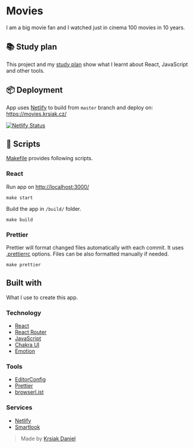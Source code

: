 # Movies

I am a big movie fan and I watched just in cinema 100 movies in 10 years.

## 📚 Study plan

This project and my [study plan](study-plan.md) show what I learnt about React, JavaScript and other tools.

## 📦 Deployment

App uses [Netlify](https://docs.netlify.com/) to build from `master` branch and deploy on: <https://movies.krsiak.cz/>

[![Netlify Status](https://api.netlify.com/api/v1/badges/ffdb97fb-1b98-4b1f-843b-f79ca6a0e1e0/deploy-status)](https://app.netlify.com/sites/movies-krsiak/deploys)

## 🔨 Scripts

[Makefile](Makefile) provides following scripts.

### React

Run app on <http://localhost:3000/>

```
make start
```

Build the app in `/build/` folder.

```
make build
```

### Prettier

Prettier will format changed files automatically with each commit. It uses [.prettierrc](.prettierrc) options. Files can be also formatted manually if needed.

```
make prettier
```

## Built with

What I use to create this app.

### Technology

- [React](https://reactjs.org/)
- [React Router](https://reacttraining.com/react-router/web/guides/quick-start)
- [JavaScript](https://developer.mozilla.org/en-US/docs/Web/JavaScript)
- [Chakra UI](https://chakra-ui.com/getting-started)
- [Emotion](https://emotion.sh/docs/introduction)

### Tools

- [EditorConfig](https://editorconfig.org/)
- [Prettier](https://prettier.io/docs/en/index.html)
- [browserl.ist](https://browserl.ist/?q=%3E0.2%25%2C+not+dead%2C+not+ie+%3C%3D+11%2C+not+op_mini+all)

### Services

- [Netlify](https://www.netlify.com/)
- [Smartlook](https://www.smartlook.com/)

> Made by [Krsiak Daniel](https://krsiak.cz/)
